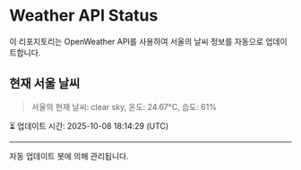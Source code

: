 
# Weather API Status

이 리포지토리는 OpenWeather API를 사용하여 서울의 날씨 정보를 자동으로 업데이트합니다.

## 현재 서울 날씨
> 서울의 현재 날씨: clear sky, 온도: 24.67°C, 습도: 61%

⏳ 업데이트 시간: 2025-10-08 18:14:29 (UTC)

---
자동 업데이트 봇에 의해 관리됩니다.
